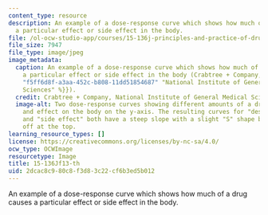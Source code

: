 ```yaml
---
content_type: resource
description: An example of a dose-response curve which shows how much of a drug causes
  a particular effect or side effect in the body.
file: /ol-ocw-studio-app/courses/15-136j-principles-and-practice-of-drug-development-fall-2013/2dcac8c980c8f3d83c22cf6b3ed5b012_15-136f13-th.jpg
file_size: 7947
file_type: image/jpeg
image_metadata:
  caption: An example of a dose-response curve which shows how much of a drug causes
    a particular effect or side effect in the body (Crabtree + Company, {{% resource_link
    "f5ff6d8f-a3aa-452c-b808-11dd51854687" "National Institute of General Medical
    Sciences" %}}).
  credit: Crabtree + Company, National Institute of General Medical Sciences.
  image-alt: Two dose-response curves showing different amounts of a drug on the x-axis,
    and effect on the body on the y-axis. The resulting curves for "desired effect"
    and "side effect" both have a steep slope with a slight "S" shape before leveling
    off at the top.
learning_resource_types: []
license: https://creativecommons.org/licenses/by-nc-sa/4.0/
ocw_type: OCWImage
resourcetype: Image
title: 15-136Jf13-th
uid: 2dcac8c9-80c8-f3d8-3c22-cf6b3ed5b012
---
```

An example of a dose-response curve which shows how much of a drug causes a particular effect or side effect in the body.